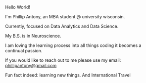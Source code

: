 Hello World!

I'm Phillip Antony, an MBA student @ university wisconsin. 

Currently, focused on Data Analytics and Data Science. 


My B.S. is in Neuroscience. 


I am loving the learning process into all things coding it becomes a continual passion.


If you would like to reach out to me please use my email: phillipantony@gmail.com

Fun fact indeed: learning new things.
And 
International Travel

